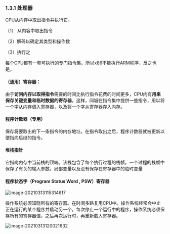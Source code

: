 ### 1.3.1 处理器

CPU从内存中取出指令并执行它。

（1） 从内容中取出指令

（2）解码以确定其类型和操作数

（3）执行之

每个CPU都有一套可执行的专门指令集。所以x86不能执行ARM程序，反之也是。

#### （通用）寄存器：

由于**访问内存以取得指令**需要的时间比执行指令花费的时间更多，CPU内有**用来保存关键变量和临时数据的寄存器**。这样，同城在指令集中提供一些指令，用以将一个字从内存调入寄存器，以及将一个字从寄存器存入内存。

#### 程序计数器（专用）

保存将要取出的下一条指令的内存地址。在指令取出之后，程序计数器就被更新以便指向后继的指令。

#### 堆栈指针

它指向内存中当前栈的顶端。该栈包含了每个执行过程的栈帧。一个过程的栈帧中保存了有关的输入参数，局部变量以及没有保存在寄存器中的临时变量

#### 程序状态字（Program Status Word , PSW）寄存器

![image-20210313115314617](https://gitee.com/xinwuyun/myimage/raw/master/img/image-20210313115314617.png)

操作系统必须知晓所有的寄存器。在时间多路复用CPU中。操作系统经常会中止正在运行的某个程序并启动另一个。每次停止一个运行中的程序，操作系统必须保存所有的寄存器值，之后再次运行时，再重新载入寄存器。

![image-20210313120021632](https://gitee.com/xinwuyun/myimage/raw/master/img/image-20210313120021632.png)